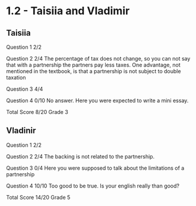 # 1.2 - Taisiia and Vladimir

## Taisiia

Question  1     2/2

Question 2      2/4
                The percentage of tax does not change, so you can not say that with a 
                partnership the partners pay less taxes. One advantage, not mentioned
                in the textbook, is that a partnership is not subject to double
                taxation

Question 3      4/4

Question 4      0/10
                No answer. 
                Here you were expected to write a mini essay.

Total Score     8/20 Grade 3

## Vladinir

Question 1      2/2

Question 2      2/4
                The backing is not related to the partnership.

Question 3      0/4
                Here you were supposed to talk about the limitations of a partnership

Question 4      10/10
                Too good to be true. Is your english really than good?
                
Total Score     14/20 Grade 5

